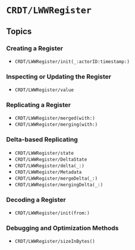# ``CRDT/LWWRegister``

## Topics

### Creating a Register

- ``CRDT/LWWRegister/init(_:actorID:timestamp:)``

### Inspecting or Updating the Register

- ``CRDT/LWWRegister/value``

### Replicating a Register

- ``CRDT/LWWRegister/merged(with:)``
- ``CRDT/LWWRegister/merging(with:)``

### Delta-based Replicating

- ``CRDT/LWWRegister/state``
- ``CRDT/LWWRegister/DeltaState``
- ``CRDT/LWWRegister/delta(_:)``
- ``CRDT/LWWRegister/Metadata``
- ``CRDT/LWWRegister/mergeDelta(_:)``
- ``CRDT/LWWRegister/mergingDelta(_:)``

### Decoding a Register

- ``CRDT/LWWRegister/init(from:)``

### Debugging and Optimization Methods

- ``CRDT/LWWRegister/sizeInBytes()``
